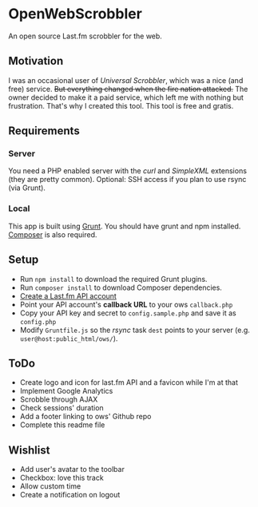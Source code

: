 # OpenWebScrobbler
An open source Last.fm scrobbler for the web.


## Motivation
I was an occasional user of *Universal Scrobbler*, which was a nice (and free) service. ~~But everything changed when the fire nation attacked.~~
The owner decided to make it a paid service, which left me with nothing but frustration. That's why I created this tool. This tool is free and gratis.


## Requirements
### Server
You need a PHP enabled server with the *curl* and *SimpleXML* extensions (they are pretty common).
Optional: SSH access if you plan to use rsync (via Grunt).

### Local
This app is built using [Grunt](http://gruntjs.com/). You should have grunt and npm installed. [Composer](https://getcomposer.org/) is also required.


## Setup
  * Run `npm install` to download the required Grunt plugins.
  * Run `composer install` to download Composer dependencies.
  * [Create a Last.fm API account](http://www.last.fm/api/account/create) 
  * Point your API account's **callback URL** to your ows `callback.php`
  * Copy your API key and secret to `config.sample.php` and save it as `config.php`
  * Modify `Gruntfile.js` so the *rsync* task `dest` points to your server (e.g. `user@host:public_html/ows/`).


## ToDo
  * Create logo and icon for last.fm API and a favicon while I'm at that
  * Implement Google Analytics
  * Scrobble through AJAX
  * Check sessions' duration
  * Add a footer linking to ows' Github repo
  * Complete this readme file

## Wishlist
  * Add user's avatar to the toolbar
  * Checkbox: love this track
  * Allow custom time
  * Create a notification on logout

